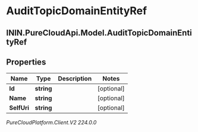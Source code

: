 # AuditTopicDomainEntityRef

## ININ.PureCloudApi.Model.AuditTopicDomainEntityRef

## Properties

|Name | Type | Description | Notes|
|------------ | ------------- | ------------- | -------------|
| **Id** | **string** |  | [optional] |
| **Name** | **string** |  | [optional] |
| **SelfUri** | **string** |  | [optional] |



_PureCloudPlatform.Client.V2 224.0.0_
